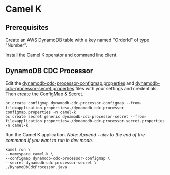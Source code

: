 # Camel K

## Prerequisites

Create an AWS DynamoDB table with a key named "OrderId" of type "Number".

Install the Camel K operator and command line client.

## DynamoDB CDC Processor

Edit the [dynamodb-cdc-processor-configmap.properties](./dynamodb-cdc-processor-configmap.properties) and [dynamodb-cdc-processor-secret.properties](./dynamodb-cdc-processor-secret.properties) files with your settings and credentials. Then create the ConfigMap & Secret.

```
oc create configmap dynamodb-cdc-processor-configmap --from-file=application.properties=./dynamodb-cdc-processor-configmap.properties -n camel-k
oc create secret generic dynamodb-cdc-processor-secret --from-file=application.properties=./dynamodb-cdc-processor-secret.properties -n camel-k
```

Run the Camel K application. _Note: Append `--dev` to the end of the command if you want to run in dev mode._

```
kamel run \
--namespace camel-k \
--configmap dynamodb-cdc-processor-configmap \
--secret dynamodb-cdc-processor-secret \
./DynamoDbCdcProcessor.java
```
